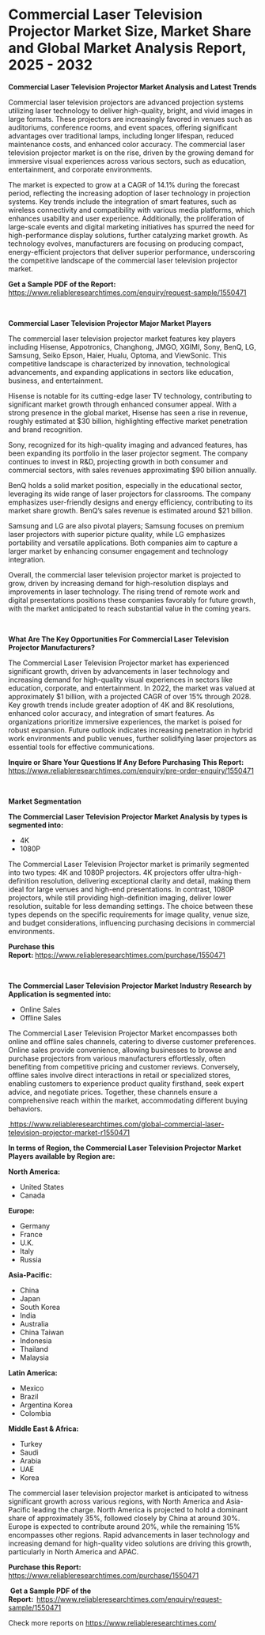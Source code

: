 <p><h1>Commercial Laser Television Projector Market Size, Market Share and Global Market Analysis Report, 2025 - 2032</h1></p><p><strong>Commercial Laser Television Projector Market Analysis and Latest Trends</strong></p>
<p><p>Commercial laser television projectors are advanced projection systems utilizing laser technology to deliver high-quality, bright, and vivid images in large formats. These projectors are increasingly favored in venues such as auditoriums, conference rooms, and event spaces, offering significant advantages over traditional lamps, including longer lifespan, reduced maintenance costs, and enhanced color accuracy. The commercial laser television projector market is on the rise, driven by the growing demand for immersive visual experiences across various sectors, such as education, entertainment, and corporate environments.</p><p>The market is expected to grow at a CAGR of 14.1% during the forecast period, reflecting the increasing adoption of laser technology in projection systems. Key trends include the integration of smart features, such as wireless connectivity and compatibility with various media platforms, which enhances usability and user experience. Additionally, the proliferation of large-scale events and digital marketing initiatives has spurred the need for high-performance display solutions, further catalyzing market growth. As technology evolves, manufacturers are focusing on producing compact, energy-efficient projectors that deliver superior performance, underscoring the competitive landscape of the commercial laser television projector market.</p></p>
<p><strong>Get a Sample PDF of the Report:&nbsp;</strong> <a href="https://www.reliableresearchtimes.com/enquiry/request-sample/1550471?utm_campaign=3030&utm_medium=2&utm_source=Github&utm_content=ia&utm_term=05042025&utm_id=commercial-laser-television-projector">https://www.reliableresearchtimes.com/enquiry/request-sample/1550471</a></p>
<p>&nbsp;</p>
<p><strong>Commercial Laser Television Projector Major Market Players</strong></p>
<p><p>The commercial laser television projector market features key players including Hisense, Appotronics, Changhong, JMGO, XGIMI, Sony, BenQ, LG, Samsung, Seiko Epson, Haier, Hualu, Optoma, and ViewSonic. This competitive landscape is characterized by innovation, technological advancements, and expanding applications in sectors like education, business, and entertainment.</p><p>Hisense is notable for its cutting-edge laser TV technology, contributing to significant market growth through enhanced consumer appeal. With a strong presence in the global market, Hisense has seen a rise in revenue, roughly estimated at $30 billion, highlighting effective market penetration and brand recognition.</p><p>Sony, recognized for its high-quality imaging and advanced features, has been expanding its portfolio in the laser projector segment. The company continues to invest in R&D, projecting growth in both consumer and commercial sectors, with sales revenues approximating $90 billion annually.</p><p>BenQ holds a solid market position, especially in the educational sector, leveraging its wide range of laser projectors for classrooms. The company emphasizes user-friendly designs and energy efficiency, contributing to its market share growth. BenQ’s sales revenue is estimated around $21 billion.</p><p>Samsung and LG are also pivotal players; Samsung focuses on premium laser projectors with superior picture quality, while LG emphasizes portability and versatile applications. Both companies aim to capture a larger market by enhancing consumer engagement and technology integration.</p><p>Overall, the commercial laser television projector market is projected to grow, driven by increasing demand for high-resolution displays and improvements in laser technology. The rising trend of remote work and digital presentations positions these companies favorably for future growth, with the market anticipated to reach substantial value in the coming years.</p></p>
<p>&nbsp;</p>
<p><strong>What Are The Key Opportunities For Commercial Laser Television Projector Manufacturers?</strong></p>
<p><p>The Commercial Laser Television Projector market has experienced significant growth, driven by advancements in laser technology and increasing demand for high-quality visual experiences in sectors like education, corporate, and entertainment. In 2022, the market was valued at approximately $1 billion, with a projected CAGR of over 15% through 2028. Key growth trends include greater adoption of 4K and 8K resolutions, enhanced color accuracy, and integration of smart features. As organizations prioritize immersive experiences, the market is poised for robust expansion. Future outlook indicates increasing penetration in hybrid work environments and public venues, further solidifying laser projectors as essential tools for effective communications.</p></p>
<p><strong>Inquire or Share Your Questions If Any Before Purchasing This Report:</strong> <a href="https://www.reliableresearchtimes.com/enquiry/pre-order-enquiry/1550471?utm_campaign=3030&utm_medium=2&utm_source=Github&utm_content=ia&utm_term=05042025&utm_id=commercial-laser-television-projector">https://www.reliableresearchtimes.com/enquiry/pre-order-enquiry/1550471</a></p>
<p>&nbsp;</p>
<p><strong>Market Segmentation</strong></p>
<p><strong>The Commercial Laser Television Projector Market Analysis by types is segmented into:</strong></p>
<p><ul><li>4K</li><li>1080P</li></ul></p>
<p><p>The Commercial Laser Television Projector market is primarily segmented into two types: 4K and 1080P projectors. 4K projectors offer ultra-high-definition resolution, delivering exceptional clarity and detail, making them ideal for large venues and high-end presentations. In contrast, 1080P projectors, while still providing high-definition imaging, deliver lower resolution, suitable for less demanding settings. The choice between these types depends on the specific requirements for image quality, venue size, and budget considerations, influencing purchasing decisions in commercial environments.</p></p>
<p><strong>Purchase this Report:&nbsp;</strong><a href="https://www.reliableresearchtimes.com/purchase/1550471?utm_campaign=3030&utm_medium=2&utm_source=Github&utm_content=ia&utm_term=05042025&utm_id=commercial-laser-television-projector">https://www.reliableresearchtimes.com/purchase/1550471</a></p>
<p>&nbsp;</p>
<p><strong>The Commercial Laser Television Projector Market Industry Research by Application is segmented into:</strong></p>
<p><ul><li>Online Sales</li><li>Offline Sales</li></ul></p>
<p><p>The Commercial Laser Television Projector Market encompasses both online and offline sales channels, catering to diverse customer preferences. Online sales provide convenience, allowing businesses to browse and purchase projectors from various manufacturers effortlessly, often benefiting from competitive pricing and customer reviews. Conversely, offline sales involve direct interactions in retail or specialized stores, enabling customers to experience product quality firsthand, seek expert advice, and negotiate prices. Together, these channels ensure a comprehensive reach within the market, accommodating different buying behaviors.</p></p>
<p><a href="https://www.reliableresearchtimes.com/global-commercial-laser-television-projector-market-r1550471?utm_campaign=3030&utm_medium=2&utm_source=Github&utm_content=ia&utm_term=05042025&utm_id=commercial-laser-television-projector">&nbsp;https://www.reliableresearchtimes.com/global-commercial-laser-television-projector-market-r1550471</a></p>
<p><strong>In terms of Region, the Commercial Laser Television Projector Market Players available by Region are:</strong></p>
<p>
    <p> <strong> North America: </strong>
        <ul>
            <li>United States</li>
            <li>Canada</li>
        </ul>
        </p> 
    <p> <strong> Europe: </strong>
        <ul>
            <li>Germany</li>
            <li>France</li>
            <li>U.K.</li>
            <li>Italy</li>
            <li>Russia</li>
        </ul>
        </p> 
    <p> <strong> Asia-Pacific: </strong>
        <ul>
            <li>China</li>
            <li>Japan</li>
            <li>South Korea</li>
            <li>India</li>
            <li>Australia</li>
            <li>China Taiwan</li>
            <li>Indonesia</li>
            <li>Thailand</li>
            <li>Malaysia</li>
        </ul>
        </p> 
    <p> <strong> Latin America: </strong>
        <ul>
            <li>Mexico</li>
            <li>Brazil</li>
            <li>Argentina Korea</li>
            <li>Colombia</li>
        </ul>
        </p> 
    <p> <strong> Middle East & Africa: </strong>
        <ul>
            <li>Turkey</li>
            <li>Saudi</li>
            <li>Arabia</li>
            <li>UAE</li>
            <li>Korea</li>
        </ul>
    </p>
    </p>
<p><p>The commercial laser television projector market is anticipated to witness significant growth across various regions, with North America and Asia-Pacific leading the charge. North America is projected to hold a dominant share of approximately 35%, followed closely by China at around 30%. Europe is expected to contribute around 20%, while the remaining 15% encompasses other regions. Rapid advancements in laser technology and increasing demand for high-quality video solutions are driving this growth, particularly in North America and APAC.</p></p>
<p><strong>Purchase this Report: </strong><a href="https://www.reliableresearchtimes.com/purchase/1550471?utm_campaign=3030&utm_medium=2&utm_source=Github&utm_content=ia&utm_term=05042025&utm_id=commercial-laser-television-projector">https://www.reliableresearchtimes.com/purchase/1550471</a></p>
<p>&nbsp;<strong>Get a Sample PDF of the Report:&nbsp;&nbsp;</strong><a href="https://www.reliableresearchtimes.com/enquiry/request-sample/1550471?utm_campaign=3030&utm_medium=2&utm_source=Github&utm_content=ia&utm_term=05042025&utm_id=commercial-laser-television-projector">https://www.reliableresearchtimes.com/enquiry/request-sample/1550471</a></p>
<p><strong></strong></p>
<p>Check more reports on <a href="https://www.reliableresearchtimes.com/?utm_campaign=3030&utm_medium=2&utm_source=Github&utm_content=ia&utm_term=05042025&utm_id=commercial-laser-television-projector">https://www.reliableresearchtimes.com/</a></p>